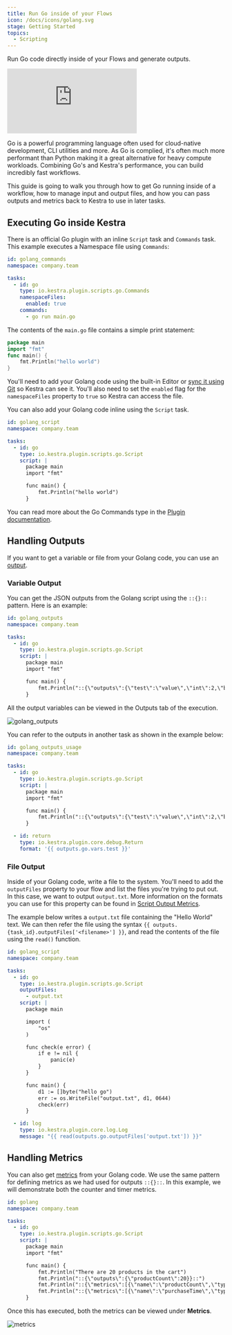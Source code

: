 ```yaml
---
title: Run Go inside of your Flows
icon: /docs/icons/golang.svg
stage: Getting Started
topics:
  - Scripting
---
```


Run Go code directly inside of your Flows and generate outputs.

<div class="video-container">
    <iframe src="https://youtube.com/embed/flGQZeP1MmA" title="YouTube video player" frameborder="0" allow="accelerometer; autoplay; clipboard-write; encrypted-media; gyroscope; picture-in-picture; web-share" referrerpolicy="strict-origin-when-cross-origin" allowfullscreen></iframe>
</div>

Go is a powerful programming language often used for cloud-native development, CLI utilities and more. As Go is complied, it's often much more performant than Python making it a great alternative for heavy compute workloads. Combining Go's and Kestra's performance, you can build incredibly fast workflows.

This guide is going to walk you through how to get Go running inside of a workflow, how to manage input and output files, and how you can pass outputs and metrics back to Kestra to use in later tasks.

## Executing Go inside Kestra

There is an official Go plugin with an inline `Script` task and `Commands` task. This example executes a Namespace file using `Commands`:

```yaml
id: golang_commands
namespace: company.team

tasks:
  - id: go
    type: io.kestra.plugin.scripts.go.Commands
    namespaceFiles:
      enabled: true
    commands:
      - go run main.go
```

The contents of the `main.go` file contains a simple print statement:

```go
package main
import "fmt"
func main() {
    fmt.Println("hello world")
}
```

You'll need to add your Golang code using the built-in Editor or [sync it using Git](../version-control-cicd/04.git.md) so Kestra can see it. You'll also need to set the `enabled` flag for the `namespaceFiles` property to `true` so Kestra can access the file.

You can also add your Golang code inline using the `Script` task.

```yaml
id: golang_script
namespace: company.team

tasks:
  - id: go
    type: io.kestra.plugin.scripts.go.Script
    script: |
      package main
      import "fmt"

      func main() {
          fmt.Println("hello world")
      }
```

You can read more about the Go Commands type in the [Plugin documentation](/plugins/plugin-script-go/io.kestra.plugin.scripts.go.commands).

## Handling Outputs

If you want to get a variable or file from your Golang code, you can use an [output](../04.workflow-components/06.outputs.md).

### Variable Output

You can get the JSON outputs from the Golang script using the `::{}::` pattern. Here is an example:

```yaml
id: golang_outputs
namespace: company.team

tasks:
  - id: go
    type: io.kestra.plugin.scripts.go.Script
    script: |
      package main
      import "fmt"

      func main() {
          fmt.Println("::{\"outputs\":{\"test\":\"value\",\"int\":2,\"bool\":true,\"float\":3.65}}::")
      }
```

All the output variables can be viewed in the Outputs tab of the execution.

![golang_outputs](/docs/how-to-guides/golang/outputs.png)

You can refer to the outputs in another task as shown in the example below:

```yaml
id: golang_outputs_usage
namespace: company.team

tasks:
  - id: go
    type: io.kestra.plugin.scripts.go.Script
    script: |
      package main
      import "fmt"

      func main() {
          fmt.Println("::{\"outputs\":{\"test\":\"value\",\"int\":2,\"bool\":true,\"float\":3.65}}::")
      }

  - id: return
    type: io.kestra.plugin.core.debug.Return
    format: '{{ outputs.go.vars.test }}'
```

### File Output

Inside of your Golang code, write a file to the system. You'll need to add the `outputFiles` property to your flow and list the files you're trying to put out. In this case, we want to output `output.txt`. More information on the formats you can use for this property can be found in [Script Output Metrics](../16.scripts/06.outputs-metrics.md).

The example below writes a `output.txt` file containing the "Hello World" text. We can then refer the file using the syntax `{{ outputs.{task_id}.outputFiles['<filename>'] }}`, and read the contents of the file using the `read()` function.

```yaml
id: golang_script
namespace: company.team

tasks:
  - id: go
    type: io.kestra.plugin.scripts.go.Script
    outputFiles:
      - output.txt
    script: |
      package main

      import (
          "os"
      )

      func check(e error) {
          if e != nil {
              panic(e)
          }
      }

      func main() {
          d1 := []byte("hello go")
          err := os.WriteFile("output.txt", d1, 0644)
          check(err)
      }

  - id: log
    type: io.kestra.plugin.core.log.Log
    message: "{{ read(outputs.go.outputFiles['output.txt']) }}"
```

## Handling Metrics

You can also get [metrics](../16.scripts/06.outputs-metrics.md#outputs-and-metrics-in-script-and-commands-tasks) from your Golang code. We use the same pattern for defining metrics as we had used for outputs `::{}::`. In this example, we will demonstrate both the counter and timer metrics.

```yaml
id: golang
namespace: company.team

tasks:
  - id: go
    type: io.kestra.plugin.scripts.go.Script
    script: |
      package main
      import "fmt"

      func main() {
          fmt.Println("There are 20 products in the cart")
          fmt.Println("::{\"outputs\":{\"productCount\":20}}::")
          fmt.Println("::{\"metrics\":[{\"name\":\"productCount\",\"type\":\"counter\",\"value\":20}]}::")
          fmt.Println("::{\"metrics\":[{\"name\":\"purchaseTime\",\"type\":\"timer\",\"value\":32.44}]}::")
      }
```

Once this has executed, both the metrics can be viewed under **Metrics**.

![metrics](/docs/how-to-guides/golang/metrics.png)
